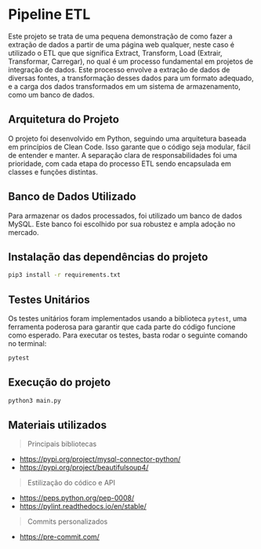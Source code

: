 # Pipeline ETL

Este projeto se trata de uma pequena demonstração de como fazer a extração de dados a partir de uma página web qualquer, neste caso é utilizado o ETL que que significa Extract, Transform, Load (Extrair, Transformar, Carregar), no qual é um processo fundamental em projetos de integração de dados. Este processo envolve a extração de dados de diversas fontes, a transformação desses dados para um formato adequado, e a carga dos dados transformados em um sistema de armazenamento, como um banco de dados.

## Arquitetura do Projeto

O projeto foi desenvolvido em Python, seguindo uma arquitetura baseada em princípios de Clean Code. Isso garante que o código seja modular, fácil de entender e manter. A separação clara de responsabilidades foi uma prioridade, com cada etapa do processo ETL sendo encapsulada em classes e funções distintas.

## Banco de Dados Utilizado

Para armazenar os dados processados, foi utilizado um banco de dados MySQL. Este banco foi escolhido por sua robustez e ampla adoção no mercado.

## Instalação das dependências do projeto

~~~ bash
pip3 install -r requirements.txt
~~~

## Testes Unitários

Os testes unitários foram implementados usando a biblioteca `pytest`, uma ferramenta poderosa para garantir que cada parte do código funcione como esperado. Para executar os testes, basta rodar o seguinte comando no terminal:

~~~ bash
pytest
~~~

## Execução do projeto
~~~ bash
python3 main.py
~~~

## Materiais utilizados

> Principais bibliotecas
* https://pypi.org/project/mysql-connector-python/
* https://pypi.org/project/beautifulsoup4/
> Estilização do códico e API
* https://peps.python.org/pep-0008/
* https://pylint.readthedocs.io/en/stable/

> Commits personalizados
* https://pre-commit.com/